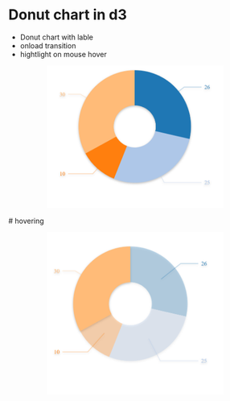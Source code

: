# Donut chart in d3

* Donut chart with lable
* onload transition
* hightlight on mouse hover



<p align="center">
  
  <img src="https://github.com/Maryam0187/Pie-d3/blob/master/Screenshot%20(2).png" width="350">

</p>
# hovering
<p align="center">
  
   <img src="https://github.com/Maryam0187/Pie-d3/blob/master/pie.png" width="350" title="hover">
        
  </p>
